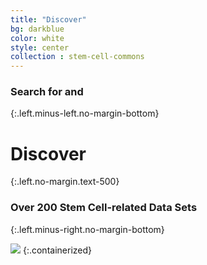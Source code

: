 ```yaml
---
title: "Discover"
bg: darkblue
color: white
style: center
collection : stem-cell-commons
---
```


### Search for and
{:.left.minus-left.no-margin-bottom}

# Discover
{:.left.no-margin.text-500}

### Over 200 Stem Cell-related Data Sets
{:.left.minus-right.no-margin-bottom}

<img src="{{ 'img/screen-discover.jpg' | relative_url }}" />
{:.containerized}